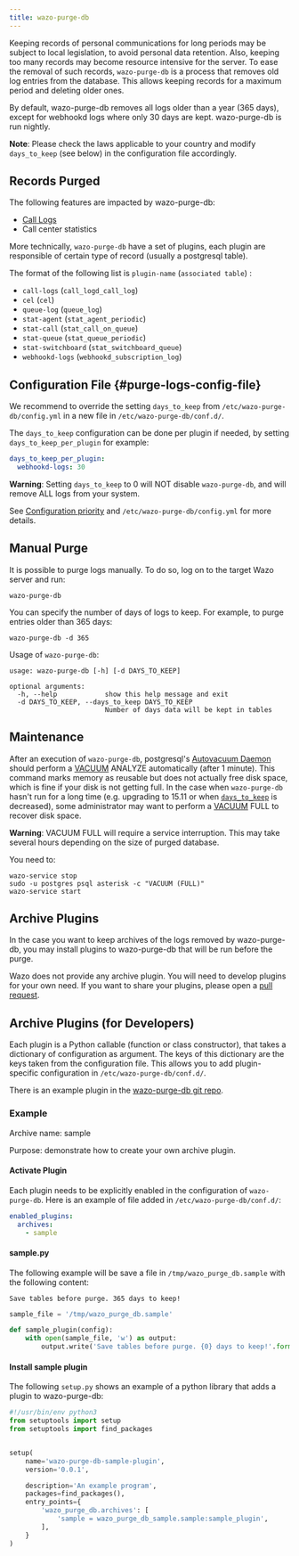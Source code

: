 ```yaml
---
title: wazo-purge-db
---
```


Keeping records of personal communications for long periods may be subject to local legislation, to
avoid personal data retention. Also, keeping too many records may become resource intensive for the
server. To ease the removal of such records, `wazo-purge-db` is a process that removes old log
entries from the database. This allows keeping records for a maximum period and deleting older ones.

By default, wazo-purge-db removes all logs older than a year (365 days), except for webhookd logs
where only 30 days are kept. wazo-purge-db is run nightly.

**Note**: Please check the laws applicable to your country and modify `days_to_keep` (see below) in
the configuration file accordingly.

## Records Purged

The following features are impacted by wazo-purge-db:

- [Call Logs](/uc-doc/administration/call_logs)
- Call center statistics

More technically, `wazo-purge-db` have a set of plugins, each plugin are responsible of certain type
of record (usually a postgresql table).

The format of the following list is `plugin-name` (`associated table`) :

- `call-logs` (`call_logd_call_log`)
- `cel` (`cel`)
- `queue-log` (`queue_log`)
- `stat-agent` (`stat_agent_periodic`)
- `stat-call` (`stat_call_on_queue`)
- `stat-queue` (`stat_queue_periodic`)
- `stat-switchboard` (`stat_switchboard_queue`)
- `webhookd-logs` (`webhookd_subscription_log`)

## Configuration File {#purge-logs-config-file}

We recommend to override the setting `days_to_keep` from `/etc/wazo-purge-db/config.yml` in a new
file in `/etc/wazo-purge-db/conf.d/`.

The `days_to_keep` configuration can be done per plugin if needed, by setting
`days_to_keep_per_plugin` for example:

```yaml
days_to_keep_per_plugin:
  webhookd-logs: 30
```

**Warning**: Setting `days_to_keep` to 0 will NOT disable `wazo-purge-db`, and will remove ALL logs
from your system.

See [Configuration priority](/uc-doc/system/configuration_files#configuration-priority) and
`/etc/wazo-purge-db/config.yml` for more details.

## Manual Purge

It is possible to purge logs manually. To do so, log on to the target Wazo server and run:

```shell
wazo-purge-db
```

You can specify the number of days of logs to keep. For example, to purge entries older than 365
days:

```shell
wazo-purge-db -d 365
```

Usage of `wazo-purge-db`:

```text
usage: wazo-purge-db [-h] [-d DAYS_TO_KEEP]

optional arguments:
  -h, --help            show this help message and exit
  -d DAYS_TO_KEEP, --days_to_keep DAYS_TO_KEEP
                        Number of days data will be kept in tables
```

## Maintenance

After an execution of `wazo-purge-db`, postgresql's
[Autovacuum Daemon](https://www.postgresql.org/docs/11/static/routine-vacuuming.html#AUTOVACUUM)
should perform a [VACUUM](https://www.postgresql.org/docs/11/static/sql-vacuum.html) ANALYZE
automatically (after 1 minute). This command marks memory as reusable but does not actually free
disk space, which is fine if your disk is not getting full. In the case when `wazo-purge-db` hasn't
run for a long time (e.g. upgrading to 15.11 or when
[`days_to_keep`](/uc-doc/system/purge_logs#purge-logs-config-file) is decreased), some administrator
may want to perform a [VACUUM](https://www.postgresql.org/docs/11/static/sql-vacuum.html) FULL to
recover disk space.

**Warning**: VACUUM FULL will require a service interruption. This may take several hours depending
on the size of purged database.

You need to:

```shell
wazo-service stop
sudo -u postgres psql asterisk -c "VACUUM (FULL)"
wazo-service start
```

## Archive Plugins

In the case you want to keep archives of the logs removed by wazo-purge-db, you may install plugins
to wazo-purge-db that will be run before the purge.

Wazo does not provide any archive plugin. You will need to develop plugins for your own need. If you
want to share your plugins, please open a
[pull request](https://github.com/wazo-platform/wazo-purge-db/pulls).

## Archive Plugins (for Developers)

Each plugin is a Python callable (function or class constructor), that takes a dictionary of
configuration as argument. The keys of this dictionary are the keys taken from the configuration
file. This allows you to add plugin-specific configuration in `/etc/wazo-purge-db/conf.d/`.

There is an example plugin in the
[wazo-purge-db git repo](https://github.com/wazo-platform/wazo-purge-db/tree/master/contribs).

### Example

Archive name: sample

Purpose: demonstrate how to create your own archive plugin.

#### Activate Plugin

Each plugin needs to be explicitly enabled in the configuration of `wazo-purge-db`. Here is an
example of file added in `/etc/wazo-purge-db/conf.d/`:

```yaml
enabled_plugins:
  archives:
    - sample
```

#### sample.py

The following example will be save a file in `/tmp/wazo_purge_db.sample` with the following content:

```text
Save tables before purge. 365 days to keep!
```

```python
sample_file = '/tmp/wazo_purge_db.sample'

def sample_plugin(config):
    with open(sample_file, 'w') as output:
        output.write('Save tables before purge. {0} days to keep!'.format(config['days_to_keep']))
```

#### Install sample plugin

The following `setup.py` shows an example of a python library that adds a plugin to wazo-purge-db:

```python
#!/usr/bin/env python3
from setuptools import setup
from setuptools import find_packages


setup(
    name='wazo-purge-db-sample-plugin',
    version='0.0.1',

    description='An example program',
    packages=find_packages(),
    entry_points={
        'wazo_purge_db.archives': [
            'sample = wazo_purge_db_sample.sample:sample_plugin',
        ],
    }
)
```
